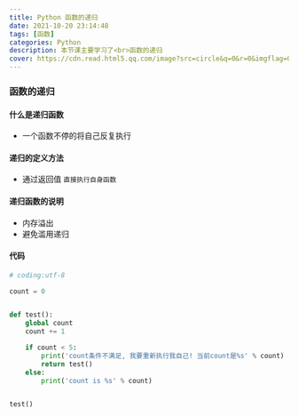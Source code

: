 ```yaml
---
title: Python 函数的递归
date: 2021-10-20 23:14:48
tags: [函数]
categories: Python
description: 本节课主要学习了<br>函数的递归
cover: https://cdn.read.html5.qq.com/image?src=circle&q=0&r=0&imgflag=0&cdn_cache=1800&w=0&h=0&imageUrl=https://learnonly-7.oss-cn-qingdao.aliyuncs.com/2021-10-20/4.png
---
```


### 函数的递归

#### 什么是递归函数

- 一个函数不停的将自己反复执行

#### 递归的定义方法

- 通过返回值 `直接执行自身函数`

#### 递归函数的说明

- 内存溢出
- 避免滥用递归

#### 代码

```python
# coding:utf-8

count = 0


def test():
    global count
    count += 1

    if count < 5:
        print('count条件不满足, 我要重新执行我自己! 当前count是%s' % count)
        return test()
    else:
        print('count is %s' % count)


test()
```

